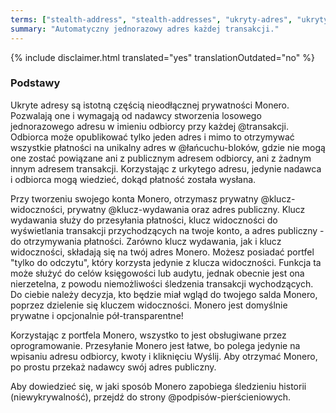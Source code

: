 ```yaml
---
terms: ["stealth-address", "stealth-addresses", "ukryty-adres", "ukrytym-adresie", "ukrytego-adresu", "ukrytym-adresem"]
summary: "Automatyczny jednorazowy adres każdej transakcji."
---
```


{% include disclaimer.html translated="yes" translationOutdated="no" %}
### Podstawy

Ukryte adresy są istotną częścią nieodłącznej prywatności Monero. Pozwalają one i wymagają od nadawcy stworzenia losowego jednorazowego adresu w imieniu odbiorcy przy każdej @transakcji. Odbiorca może opublikować tylko jeden adres i mimo to otrzymywać wszystkie płatności na unikalny adres w @łańcuchu-bloków, gdzie nie mogą one zostać powiązane ani z publicznym adresem odbiorcy, ani z żadnym innym adresem transakcji. Korzystając z urkytego adresu, jedynie nadawca i odbiorca mogą wiedzieć, dokąd płatność została wysłana.

Przy tworzeniu swojego konta Monero, otrzymasz prywatny @klucz-widoczności, prywatny @klucz-wydawania oraz adres publiczny. Klucz wydawania służy do przesyłania płatności, klucz widoczności do wyświetlania transakcji przychodzących na twoje konto, a adres publiczny - do otrzymywania płatności. Zarówno klucz wydawania, jak i klucz widoczności, składają się na twój adres Monero. Możesz posiadać portfel "tylko do odczytu", który korzysta jedynie z klucza widoczności. Funkcja ta może służyć do celów księgowości lub audytu, jednak obecnie jest ona nierzetelna, z powodu niemożliwości śledzenia transakcji wychodzących. Do ciebie należy decyzja, kto będzie miał wgląd do twojego salda Monero, poprzez dzielenie się kluczem widoczności. Monero jest domyślnie prywatne i opcjonalnie pół-transparentne!

Korzystając z portfela Monero, wszystko to jest obsługiwane przez oprogramowanie. Przesyłanie Monero jest łatwe, bo polega jedynie na wpisaniu adresu odbiorcy, kwoty i kliknięciu Wyślij. Aby otrzymać Monero, po prostu przekaż nadawcy swój adres publiczny.

Aby dowiedzieć się, w jaki sposób Monero zapobiega śledzieniu historii (niewykrywalność), przejdź do strony @podpisów-pierścieniowych.
